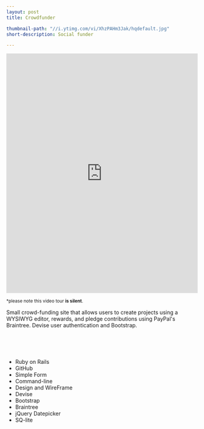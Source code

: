```yaml
---
layout: post
title: Crowdfunder

thumbnail-path: "//i.ytimg.com/vi/XhzPAHm3Jak/hqdefault.jpg"
short-description: Social funder

---
```



<iframe width="100%" height="630" src="https://www.youtube.com/embed/XhzPAHm3Jak" frameborder="0" allow="autoplay; encrypted-media" allowfullscreen></iframe>
<br />

<small>*please note this video tour <strong>is silent</strong>.</small>
<br />

Small crowd-funding site that allows users to create projects using a WYSIWYG editor, rewards, and pledge contributions using PayPal's Braintree. Devise user authentication and Bootstrap.

<br />
<br />
<br />


<ul>
    <li>Ruby on Rails</li>
    <li>GitHub</li>
    <li>Simple Form</li>
    <li>Command-line</li>
    <li>Design and WireFrame</li>
    <li>Devise</li>
    <li>Bootstrap</li>
    <li>Braintree</li>
    <li>jQuery Datepicker</li>
    <li>SQ-lite</li>
</ul>